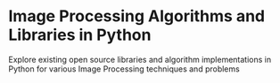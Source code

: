# Image Processing Algorithms and Libraries in Python

Explore existing open source libraries and algorithm implementations in Python for various Image Processing techniques and problems
